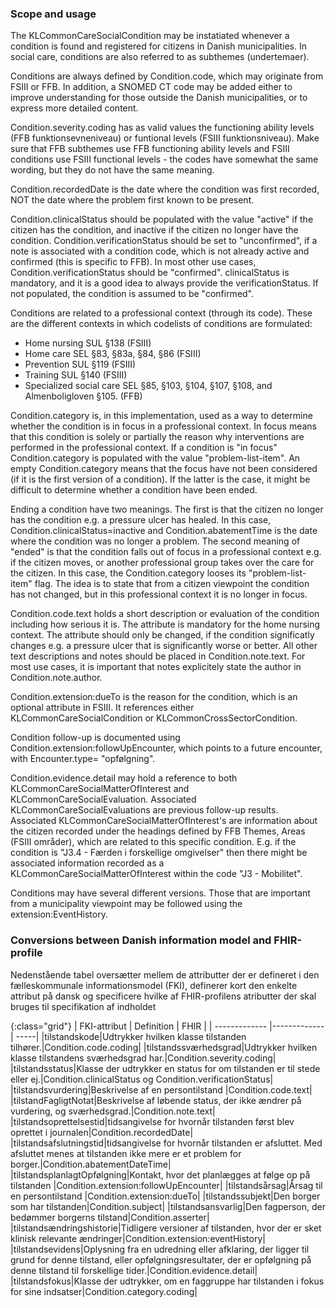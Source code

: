 ### Scope and usage
The KLCommonCareSocialCondition may be instatiated whenever a condition is found and registered for citizens in Danish municipalities. In social care, conditions are also referred to as subthemes (undertemaer).

Conditions are always defined by Condition.code, which may originate from FSIII or FFB. In addition, a SNOMED CT code may be added either to improve understanding for those outside the Danish municipalities, or to express more detailed content.

Condition.severity.coding has as valid values the functioning ability levels (FFB funktionsevneniveau) or funtional levels (FSIII funktionsniveau). Make sure that FFB subthemes use FFB functioning ability levels and FSIII conditions use FSIII functional levels - the codes have somewhat the same wording, but they do not have the same meaning.

Condition.recordedDate is the date where the condition was first recorded, NOT the date where the problem first known to be present.

Condition.clinicalStatus should be populated with the value "active" if the citizen has the condition, and inactive if the citizen no longer have the condition. Condition.verificationStatus should be set to "unconfirmed", if a note is associated with a condition code, which is not already active and confirmed (this is specific to FFB). In most other use cases, Condition.verificationStatus should be "confirmed". clinicalStatus is mandatory, and it is a good idea to always provide the verificationStatus. If not populated, the condition is assumed to be "confirmed".

Conditions are related to a professional context (through its code). These are the different contexts in which codelists of conditions are formulated:

* Home nursing SUL §138 (FSIII)
* Home care SEL §83, §83a, §84, §86 (FSIII)
* Prevention SUL §119 (FSIII)
* Training SUL §140 (FSIII)
* Specialized social care SEL §85, §103, §104, §107, §108, and Almenboligloven §105. (FFB)

Condition.category is, in this implementation, used as a way to determine whether the condition is in focus in a professional context. In focus means that this condition is solely or partially the reason why interventions are performed in the professional context. If a condition is "in focus" Condition.category is populated with the value "problem-list-item". An empty Condition.category means that the focus have not been considered (if it is the first version of a condition). If the latter is the case, it might be difficult to determine whether a condition have been ended.

Ending a condition have two meanings. The first is that the citizen no longer has the condition e.g. a pressure ulcer has healed. In this case, Condition.clinicalStatus=inactive and Condition.abatementTime is the date where the condition was no longer a problem. The second meaning of "ended" is that the condition falls out of focus in a professional context e.g. if the citizen moves, or another professional group takes over the care for the citizen. In this case, the Condition.category looses its "problem-list-item" flag. The idea is to state that from a citizen viewpoint the condition has not changed, but in this professional context it is no longer in focus.

Condition.code.text holds a short description or evaluation of the condition including how serious it is. The attribute is mandatory for the home nursing context. The attribute should only be changed, if the condition significatly changes e.g. a pressure ulcer that is significantly worse or better. All other text descriptions and notes should be placed in Condition.note.text. For most use cases, it is important that notes explicitely state the author in Condition.note.author.

Condition.extension:dueTo is the reason for the condition, which is an optional attribute in FSIII. It references either KLCommonCareSocialCondition or KLCommonCrossSectorCondition.

Condition follow-up is documented using Condition.extension:followUpEncounter, which points to a future encounter, with Encounter.type= "opfølgning".

Condition.evidence.detail may hold a reference to both KLCommonCareSocialMatterOfInterest and KLCommonCareSocialEvaluation. Associated KLCommonCareSocialEvaluations are previous follow-up results. Associated KLCommonCareSocialMatterOfInterest's are information about the citizen recorded under the headings defined by FFB Themes, Areas (FSIII områder), which are related to this specific condition. E.g. if the condition is "J3.4 - Færden i forskellige omgivelser" then there might be associated information recorded as a KLCommonCareSocialMatterOfInterest within the code "J3 - Mobilitet".

Conditions may have several different versions. Those that are important from a municipality viewpoint may be followed using the extension:EventHistory. 

### Conversions between Danish information model and FHIR-profile

Nedenstående tabel oversætter mellem de attributter der er defineret i den fælleskommunale informationsmodel (FKI), definerer kort den enkelte attribut på dansk og specificere hvilke af FHIR-profilens atributter der skal bruges til specifikation af indholdet

{:class="grid"}
|   FKI-attribut      | Definition        | FHIR  |
| ------------- |-------------| -----|
|tilstandskode|Udtrykker hvilken klasse tilstanden tilhører.|Condition.code.coding|
|tilstandssværhedsgrad|Udtrykker hvilken klasse tilstandens sværhedsgrad har.|Condition.severity.coding|
|tilstandsstatus|Klasse der udtrykker en status for om tilstanden er til stede eller ej.|Condition.clinicalStatus og Condition.verificationStatus|
|tilstandsvurdering|Beskrivelse af en persontilstand |Condition.code.text|
|tilstandFagligtNotat|Beskrivelse af løbende status, der ikke ændrer på vurdering, og sværhedsgrad.|Condition.note.text|
|tilstandsoprettelsestid|tidsangivelse for hvornår tilstanden først blev oprettet i journalen|Condition.recordedDate|
|tilstandsafslutningstid|tidsangivelse for hvornår tilstanden er afsluttet. Med afsluttet menes at tilstanden ikke mere er et problem for borger.|Condition.abatementDateTime|
|tilstandsplanlagtOpfølgning|Kontakt, hvor det planlægges at følge op på tilstanden |Condition.extension:followUpEncounter|
|tilstandsårsag|Årsag til en persontilstand |Condition.extension:dueTo|
|tilstandssubjekt|Den borger som har tilstanden|Condition.subject|
|tilstandsansvarlig|Den fagperson, der bedømmer borgerns tilstand|Condition.asserter|
|tilstandsændringshistorie|Tidligere versioner af tilstanden, hvor der er sket klinisk relevante ændringer|Condition.extension:eventHistory|
|tilstandsevidens|Oplysning fra en udredning eller afklaring, der ligger til grund for denne tilstand, eller opfølgningsresultater, der er opfølgning på denne tilstand til forskellige tider.|Condition.evidence.detail|
|tilstandsfokus|Klasse der udtrykker, om en faggruppe har tilstanden i fokus for sine indsatser|Condition.category.coding|